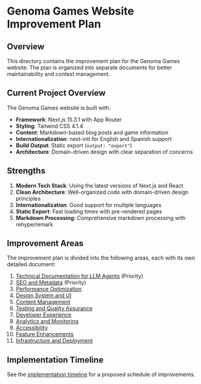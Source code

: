 # Genoma Games Website Improvement Plan

## Overview

This directory contains the improvement plan for the Genoma Games website. The plan is organized into separate documents for better maintainability and context management.

## Current Project Overview

The Genoma Games website is built with:

- **Framework**: Next.js 15.3.1 with App Router
- **Styling**: Tailwind CSS 4.1.4
- **Content**: Markdown-based blog posts and game information
- **Internationalization**: next-intl for English and Spanish support
- **Build Output**: Static export (`output: "export"`)
- **Architecture**: Domain-driven design with clear separation of concerns

## Strengths

1. **Modern Tech Stack**: Using the latest versions of Next.js and React
2. **Clean Architecture**: Well-organized code with domain-driven design principles
3. **Internationalization**: Good support for multiple languages
4. **Static Export**: Fast loading times with pre-rendered pages
5. **Markdown Processing**: Comprehensive markdown processing with rehype/remark

## Improvement Areas

The improvement plan is divided into the following areas, each with its own detailed document:

1. [Technical Documentation for LLM Agents](./01-technical-documentation.md) (Priority)
2. [SEO and Metadata](./02-seo-metadata.md) (Priority)
3. [Performance Optimization](./03-performance.md)
4. [Design System and UI](./04-design-system.md)
5. [Content Management](./05-content-management.md)
6. [Testing and Quality Assurance](./06-testing.md)
7. [Developer Experience](./07-developer-experience.md)
8. [Analytics and Monitoring](./08-analytics.md)
9. [Accessibility](./09-accessibility.md)
10. [Feature Enhancements](./10-feature-enhancements.md)
11. [Infrastructure and Deployment](./11-infrastructure.md)

## Implementation Timeline

See the [implementation timeline](./implementation-timeline.md) for a proposed schedule of improvements.
